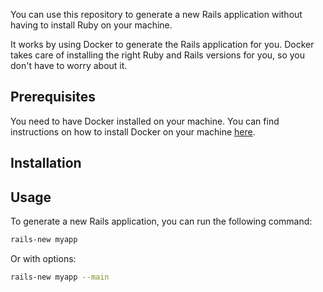 You can use this repository to generate a new Rails application without having to install Ruby on your machine.

It works by using Docker to generate the Rails application for you. Docker takes care of installing the right Ruby and
Rails versions for you, so you don't have to worry about it.

## Prerequisites

You need to have Docker installed on your machine. You can find instructions on how to install Docker on your machine
[here](https://docs.docker.com/engine/install/).

## Installation



## Usage

To generate a new Rails application, you can run the following command:

```bash
rails-new myapp
```

Or with options:
```bash
rails-new myapp --main
```
